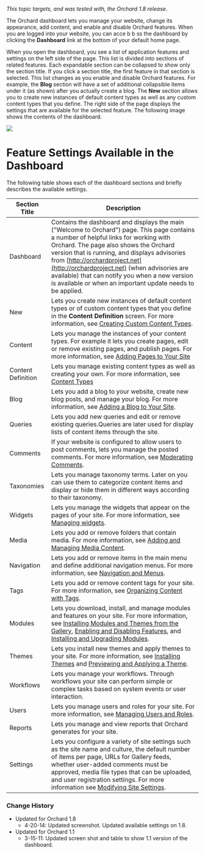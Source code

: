 
*This topic targets, and was tested with, the Orchard 1.8 release.*

The Orchard dashboard lets you manage your website, change its appearance, add content, and enable and disable Orchard features. When you are logged into your website, you can acce b b ss the dashboard by clicking the **Dashboard** link at the bottom of your default home page.

When you open the dashboard, you see a list of application features and settings on the left side of the page. This list is divided into sections of related features. Each expandable section can be collapsed to show only the section title. If you click a section title, the first feature in that section is selected. This list changes as you enable and disable Orchard features. For example, the **Blog** section will have a set of additional collapsible items under it (as shown) after you actually create a blog. The **New** section allows you to create new instances of default content types as well as any custom content types that you define. The right side of the page displays the settings that are available for the selected feature. The following image shows the contents of the dashboard.

![](/Attachments/Getting-Around-The-Dashboard/Dashboard.png)

# Feature Settings Available in the Dashboard

The following table shows each of the dashboard sections and briefly describes the available settings.

Section Title       | Description
-------------       | -----------
Dashboard           | Contains the dashboard and displays the main ("Welcome to Orchard") page. This page contains a number of helpful links for working with Orchard. The page also shows the Orchard version that is running, and displays advisories from [http://orchardproject.net](http://orchardproject.net) (when advisories are available) that can notify you when a new version is available or when an important update needs to be applied.
New                 | Lets you create new instances of default content types or of custom content types that you define in the **Content Definition** screen. For more information, see [Creating Custom Content Types](Creating-custom-content-types).
Content             | Lets you manage the instances of your content types. For example it lets you create pages, edit or remove existing pages, and publish pages. For more information, see [Adding Pages to Your Site](Adding-pages-to-your-site)
Content Definition  | Lets you manage existing content types as well as creating your own. For more information, see [Content Types](content-types)
Blog                | Lets you add a blog to your website, create new blog posts, and manage your blog. For more information, see [Adding a Blog to Your Site](Adding-a-Blog-to-Your-Site).
Queries             | Lets you add new queries and edit or remove existing queries.Queries are later used for display lists of content items through the site.
Comments            | If your website is configured to allow users to post comments, lets you manage the posted comments. For more information, see [Moderating Comments](Moderating-comments).
Taxonomies          | Lets you manage taxonomy terms. Later on you can use them to categorize content items and display or hide them in different ways according to their taxonomy.
Widgets             | Lets you manage the widgets that appear on the pages of your site. For more information, see [Managing widgets](Managing-widgets).
Media               | Lets you add or remove folders that contain media. For more information, see [Adding and Managing Media Content](Adding-and-Managing-Media-Content).
Navigation          | Lets you add or remove items in the main menu and define additional navigation menus. For more information, see [Navigation and Menus](Navigation-and-Menus).
Tags                | Lets you add or remove content tags for your site. For more information, see [Organizing Content with Tags](Organizing-content-with-tags).
Modules             | Lets you download, install, and manage modules and features on your site. For more information, see [Installing Modules and Themes from the Gallery](Installing-modules-and-themes-from-the-gallery), [Enabling and Disabling Features](Enabling-and-Disabling-Features), and [Installing and Upgrading Modules](Installing-and-Upgrading-Modules).
Themes              | Lets you install new themes and apply themes to your site. For more information, see [Installing Themes](Installing-Themes) and [Previewing and Applying a Theme](Previewing-and-Applying-a-Theme).
Workflows           | Lets you manage your workflows. Through workflows your site can perform simple or complex tasks based on system events or user interaction.
Users               | Lets you manage users and roles for your site. For more information, see [Managing Users and Roles](Managing-Users-and-Roles).
Reports             | Lets you manage and view reports that Orchard generates for your site.
Settings            | Lets you configure a variety of site settings such as the site name and culture, the default number of items per page, URLs for Gallery feeds, whether user-added comments must be approved, media file types that can be uploaded, and user registration settings. For more information see [Modifying Site Settings](Modifying-Site-Settings).

### Change History
* Updated for Orchard 1.8
    * 4-20-14: Updated screenshot. Updated available settings on 1.8.
* Updated for Orchard 1.1
    * 3-15-11: Updated screen shot and table to show 1.1 version of the dashboard.
